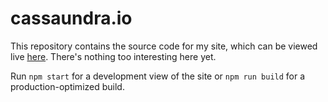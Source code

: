 # cassaundra.io

This repository contains the source code for my site, which can be viewed live [here](https://cassaundra.io). There's nothing too interesting here yet.

Run `npm start` for a development view of the site or `npm run build` for a production-optimized build.
